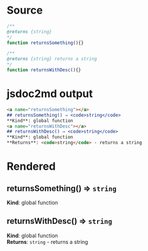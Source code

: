 # Source
```js
/**
@returns {string}
*/
function returnsSomething(){}

/**
@returns {string} returns a string
*/
function returnsWithDesc(){}

```

# jsdoc2md output
```markdown
<a name="returnsSomething"></a>
## returnsSomething() ⇒ <code>string</code>
**Kind**: global function  
<a name="returnsWithDesc"></a>
## returnsWithDesc() ⇒ <code>string</code>
**Kind**: global function  
**Returns**: <code>string</code> - returns a string  
```

# Rendered
<a name="returnsSomething"></a>
## returnsSomething() ⇒ <code>string</code>
**Kind**: global function  
<a name="returnsWithDesc"></a>
## returnsWithDesc() ⇒ <code>string</code>
**Kind**: global function  
**Returns**: <code>string</code> - returns a string  
